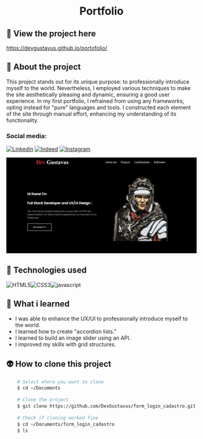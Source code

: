 <h1 align="center">Portfolio</h1>

## 📲 View the project here
<a href="https://devgustavus.github.io/portofolio/">https://devgustavus.github.io/portofolio/</a>

## 📖 About the project
This project stands out for its unique purpose: to professionally introduce myself to the world. Nevertheless, I employed various techniques to make the site aesthetically pleasing and dynamic, ensuring a good user experience. In my first portfolio, I refrained from using any frameworks, opting instead for "pure" languages and tools. I constructed each element of the site through manual effort, enhancing my understanding of its functionality.

### Social media:

[![Linkedin](https://img.shields.io/badge/LinkedIn-0077B5?style=for-the-badge&logo=linkedin&logoColor=white)](https://www.linkedin.com/in/gustavo-machado-pontes-161616286/)
[![Indeed](https://img.shields.io/badge/indeed-003A9B?style=for-the-badge&logo=indeed&logoColor=white)](https://profile.indeed.com/welcome)
[![Instagram](https://img.shields.io/badge/Instagram-%23E4405F.svg?style=for-the-badge&logo=Instagram&logoColor=white)](https://www.instagram.com/devgustavus/)

<img src="Docs/README_assets/portfolio_pg1.png">

## 🦾 Technologies used
<div style="display: flex;">
  
<img alt="HTML5" src="https://img.shields.io/badge/HTML5-E34F26?style=for-the-badge&logo=html5&logoColor=white">
<img alt="CSS3" src="https://img.shields.io/badge/CSS3-1572B6?style=for-the-badge&logo=css3&logoColor=white">
<img alt="javascript" src="https://img.shields.io/badge/JavaScript-F7DF1E?style=for-the-badge&logo=javascript&logoColor=black">

</div>

## 🤔 What i learned
- I was able to enhance the UX/UI to professionally introduce myself to the world.
- I learned how to create "accordion lists."
- I learned to build an image slider using an API.
- I improved my skills with grid structures.

## 👽 How to clone this project

````bash
    # Select where you want to clone
    $ cd ~/Documents
````

````bash
    # Clone the project
    $ git clone https://github.com/DevGustavus/form_login_cadastro.git
````

````bash
    # Check if cloning worked fine
    $ cd ~/Documents/form_login_cadastro
    $ ls
````
